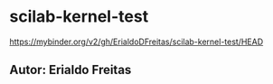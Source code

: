 # scilab-kernel-test
https://mybinder.org/v2/gh/ErialdoDFreitas/scilab-kernel-test/HEAD

## Autor: Erialdo Freitas 

